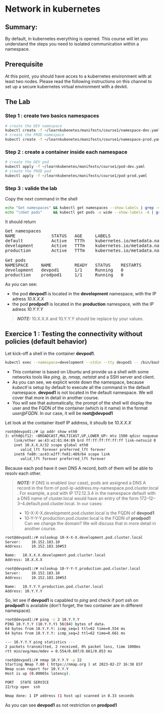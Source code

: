 # Network in kubernetes

## Summary: 
By default, in kubernetes everything is opened. This course will let you understand the steps you need to isolated communication within a namespace.

## Prerequisite

At this point, you should have acces to a kubernetes environment with at least two nodes.
Please read the following instructions on this channel to set up a secure kubernetes virtual environment with a devkit.

## The Lab

### Step 1 : create two basics namespaces 

```bash
# create the DEV namespace
kubectl create -f ~/learnkubenetes/manifests/course1/namespace-dev.yaml
# create the PROD namespace
kubectl create -f ~/learnkubenetes/manifests/course1/namespace-prod.yaml
```

### Step 2 : create a container inside each namespace

```bash
# create the DEV pod
kubectl apply -f ~/learnkubenetes/manifests/course1/pod-dev.yaml
# create the PROD pod
kubectl apply -f ~/learnkubenetes/manifests/course1/pod-prod.yaml
```

### Step 3 : valide the lab
Copy the next command in the shell
```bash
echo "Get namespaces" && kubectl get namespaces --show-labels | grep -v "^kube"  
echo "\nGet pods"     && kubectl get pods -o wide --show-labels -A | grep -v "^kube"
```

It should return
<pre>
Get namespaces
NAME              STATUS   AGE     LABELS
default           Active   TTTh    kubernetes.io/metadata.name=default
development       Active   TTTm    kubernetes.io/metadata.name=development,name=development
production        Active   TTTm    kubernetes.io/metadata.name=production,name=production

Get pods
NAMESPACE     NAME         READY   STATUS    RESTARTS        AGE     IP         NODE        NO...TES   LABELS
development   devpod1      1/1     Running   0               TTTm    10.X.X.X   FQDN-node1  ...        app=devpod1
production    prodpod1     1/1     Running   0               TTTm    10.Y.Y.Y   FQDN-node2  ...        app=prodpod1
</pre>

As you can see:
- the pod **devpod1** is located in the **development** namespace, with the IP adress *10.X.X.X*
- the pod **prodpod1** is located in the **production** namespace, with the IP adress *10.Y.Y.Y*

> **_NOTE:_**  10.X.X.X and 10.Y.Y.Y should be replace by your values. 

## Exercice 1 : Testing the connectivity without policies (default behavior)

Let kick-off a shell in the container **devpod1**. 

```bash
kubectl exec --namespace=development --stdin --tty devpod1 -- /bin/bash
```

- This container is based on Ubuntu and provide us a shell with some networks tools like *ping, ip, nmap, netstat* and a SSH server and client.
- As you can see, we explicit wrote down the namespace, because *kubectl* is setup by default to execute all the command in the default namespace. **devpod1** is not located in the default namespace. We will cover that more in detail in another course.
- You will see that automatically, the prompt of the shell will display the user and the FQDN of the container (which is it name) in the format *user@FQDN*. In our case, it will be **root@devpod1**

Let look at the container itself IP address, it shoulb be *10.X.X.X*

```bash
root@devpod1:/# ip addr show eth0
3: eth0@if12: <BROADCAST,MULTICAST,UP,LOWER_UP> mtu 1500 qdisc noqueue state UP group default 
    link/ether ae:43:e2:81:04:89 brd ff:ff:ff:ff:ff:ff link-netnsid 0
    inet 10.X.X.X/32 scope global eth0
       valid_lft forever preferred_lft forever
    inet6 fe80::ac43:e2ff:fe81:489/64 scope link 
       valid_lft forever preferred_lft forever
```
Because each pod have it own DNS A record, both of them will be able to resolv each other.

> **_NOTE:_**  If DNS is enabled (our case), pods are assigned a DNS A record in the form of pod-ip-address.my-namespace.pod.cluster.local . For example, a pod with IP 172.12.3.4 in the namespace default with a DNS name of cluster.local would have an entry of the form 172–12–3–4.default.pod.cluster.local. In our cases:
> - 10-X-X-X.development.pod.cluster.local is the FQDN of **devpod1** 
> - 10-Y-Y-Y.production.pod.cluster.local is the FQDN of **prodpod1** 
> Can we change the domain? We will discuss that in more detail in another course.
```bash
root@devpod1:/# nslookup 10-X-X-X.development.pod.cluster.local
Server:		10.152.183.10
Address:	10.152.183.10#53

Name:	10.X.X.X.development.pod.cluster.local
Address: 10.X.X.X

root@devpod1:/# nslookup 10-Y-Y-Y.production.pod.cluster.local
Server:		10.152.183.10
Address:	10.152.183.10#53

Name:	10.Y.Y.Y.production.pod.cluster.local
Address: 10.Y.Y.Y
```

So, let see if  **devpod1** is capabled to *ping* and check if port *ssh* on **prodpod1** is available (don't forget, the two container are in different namespace).
```bash
root@devpod1:/# ping -c 2 10.Y.Y.Y
PING 10.Y.Y.Y (10.Y.Y.Y) 56(84) bytes of data.
64 bytes from 10.Y.Y.Y: icmp_seq=1 ttl=62 time=0.554 ms
64 bytes from 10.Y.Y.Y: icmp_seq=2 ttl=62 time=0.661 ms

--- 10.Y.Y.Y ping statistics ---
2 packets transmitted, 2 received, 0% packet loss, time 1008ms
rtt min/avg/max/mdev = 0.554/0.607/0.661/0.053 ms

root@devpod1:/# nmap 10.Y.Y.Y -p 22
Starting Nmap 7.80 ( https://nmap.org ) at 2023-02-27 16:38 EST
Nmap scan report for 10.Y.Y.Y
Host is up (0.00065s latency).

PORT   STATE SERVICE
22/tcp open  ssh

Nmap done: 1 IP address (1 host up) scanned in 0.33 seconds
```
As you can see **devpod1** as not restriction on **prodpod1**



